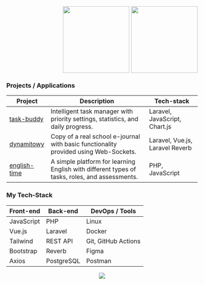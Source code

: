<div style="display: flex; gap: 5px; justify-content: end;">
<img style="height: 175px;" src="https://github-readme-streak-stats.herokuapp.com/?user=dmisl&theme=jolly&hide_border=true">
<img style="height: 175px;" src="https://github-readme-stats.vercel.app/api/top-langs/?username=dmisl&theme=jolly&show_icons=true&hide_border=true&layout=compact">
</div>

### Projects / Applications

| Project | Description | Tech-stack |
| --- | --- | --- |
| [task-buddy](https://github.com/twpayne/chezmoi) | Intelligent task manager with priority settings, statistics, and daily progress. | Laravel, JavaScript, Chart.js |
| [dynamitowy](https://github.com/twpayne/find-duplicates) | Copy of a real school e-journal with basic functionality provided using Web-Sockets. | Laravel, Vue.js, Laravel Reverb  |
| [english-time](https://github.com/twpayne/find-typos) | A simple platform for learning English with different types of tasks, roles, and assessments. | PHP, JavaScript |

### My Tech-Stack

| Front-end | Back-end | DevOps / Tools |
| --- | --- | --- |
| JavaScript | PHP | Linux |
| Vue.js | Laravel | Docker |
| Tailwind | REST API | Git, GitHub Actions |
| Bootstrap | Reverb | Figma |
| Axios | PostgreSQL | Postman |

<p style="text-align: center; width: 100%;">
<img src="https://github-profile-trophy.vercel.app/?username=dmisl&theme=radical&title=-Reviews&margin-w=5&column=7">
</p>
